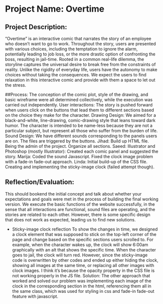 # Project Name: Overtime

## Project Description: 
“Overtime” is an interactive comic that narrates the story of an employee who doesn’t want to go to work. Throughout the story, users are presented with various choices, including the temptation to ignore the alarm, potentially leading to job loss, or the more drastic option of confronting the boss, resulting in jail-time. Rooted in a common real-life dilemma, the storyline captures the universal desire to break free from the constraints of reality. Unlike the rigidity of everyday life, users have the autonomy to make choices without taking the consequences. 
We expect the users to find relaxation in this interactive comic and provide with them a space to let out the stress. 

##Process: 
The conception of the comic plot, style of the drawing, and basic wireframe were all determined collectively, while the execution was carried out independently.
User interactions: The story is pushed forward when users click on the buttons that lead them to different sections based on the choice they make for the character.
Drawing Design: We aimed for a black-and-white, line-drawing, comic-drawing style that leans toward dark humor. The character is intended to be name-less because they are not a particular subject, but represent all those who suffer from the burden of life. 
Sound Design: We have different sounds corresponding to the panels users are on. The files are triggered by the buttons.
Jihad: Build up HTML file. Being the admin of the project. Organize all sections.
Saeed: Illustrator and Photoshop (mostly Illustrator): Created each comic panel and suggested the story.
Marija: Coded the sound Javascript. Fixed the clock image problem with a fade-in fade-out approach.
Linda: Initial build-up of the CSS file. Creating and implementing the sticky-image clock (failed attempt though).

## Reflection/Evaluation: 
This should bookend the initial concept and talk about whether your expectations and goals were met in the process of building the final working version.
We execute the basic functions of the website successfully, in the sense that all interactions are functional, sound files are operating, and the stories are related to each other. However, there is some specific design that does not work as expected, leading us to find new solutions. 

  - Sticky-image clock reflection
  To show the changes in time, we designed a clock element that was supposed to stick on the top-left corner of the page and change based on the specific sections users scrolled to. For example, when the character wakes up, the clock will show 6:00am graphically with an alt that shows the specific time. When the character goes to jail, the clock will turn red. However, since the sticky-image code is overwritten by other codes and ended up either hiding the clock, showing all images at the same time, or replacing all other images with clock images. I think it’s because the opacity property in the CSS file is not working properly in the JS file.
  Solution: The other approach that worked and solved our problem was implementing each image of the clock in the corresponding section in the html, referencing them all in the same class, which was used for styling in css and fade-in fade-out feature with javascript.
